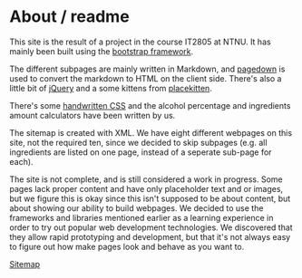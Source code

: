 # About / readme

This site is the result of a project in the course IT2805 at NTNU. It has mainly been built using the [bootstrap framework](http://getbootstrap.com/ 'bootstrap').

The different subpages are mainly written in Markdown, and [pagedown](https://code.google.com/p/pagedown/ 'pagedown') is used to convert the markdown to HTML on the client side. There's also a little bit of [jQuery](http://jquery.com/ 'jquery') and a some kittens from [placekitten](http://www.placekitten.com 'placekitten').

There's some [handwritten CSS](../bootstrap/css/custom.css 'css') and the alcohol percentage and ingredients amount calculators have been written by us.

The sitemap is created with XML. We have eight different webpages on this site, not the required ten, since we decided to skip subpages (e.g. all ingredients are listed on one page, instead of a seperate sub-page for each). 

The site is not complete, and is still considered a work in progress. Some pages lack proper content and have only placeholder text and or images, but we figure this is okay since this isn't supposed to be about content, but about showing our ability to build webpages. We decided to use the frameworks and libraries mentioned earlier as a learning experience in order to try out popular web development technologies. We discovered that they allow rapid prototyping and development, but that it's not always easy to figure out how make pages look and behave as you want to.

[Sitemap](#sitemap "haandbrygg")

